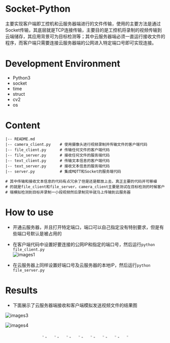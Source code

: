 # Socket-Python
主要实现客户端即工控机和云服务器端进行的文件传输，使用的主要方法是通过Socket传输，其底层就是TCP连接传输，主要目的是工控机将录制的视频传输到云端储存，其应用背景可为目标检测等；其中云服务器端必须一直运行接收文件的程序，而客户端只需要连接云服务器端的公网进入特定端口号即可实现连接。

# Development Environment
- Python3
- socket
- time
- struct
- cv2
- os

# Content
```
|-- README.md
|-- camera_client.py    # 使用摄像头进行视频录制并传输文件的客户端代码
|-- file_client.py      # 传输任何文件的客户端代码
|-- file_server.py      # 接收任何文件的服务端代码
|-- text_client.py      # 传输文本信息的客户端代码
|-- text_server.py      # 接收文本信息的服务端代码
|-- server.py           # 集成MQTT和Socket的服务端代码

# 其中传输和接收文本信息的代码有点冗余了但是还是都放上去，真正主要的代码并可移植
# 的就是file_client和file_server，camera_client主要是测试在目标检测的时候客户
# 端模拟检测到目标并录制一小段视频然后录制完毕就马上传输到云服务器
```

# How to use
- 开通云服务器，并且打开特定端口，端口可以自己指定没有特别要求，但是有些端口号默认是被占用的
- 在客户端代码中设置好要连接的公网IP和指定的端口号，然后运行```python file_client.py```  
![images1](https://z3.ax1x.com/2021/08/18/foxLz4.png)

- 在云服务器上同样设置好端口号及云服务器的本地IP，然后运行```python file_server.py```


# Results
- 下面展示了云服务器端接收和客户端模拟发送视频文件的结果图  
  
![images3](https://z3.ax1x.com/2021/08/18/fordTU.jpg)  

![images4](https://z3.ax1x.com/2021/08/18/forsp9.jpg)  
  
 <div align="center">
    <a href="mailto:Yuri.Fanzhiwei@gmail.com">
        <img src="https://z3.ax1x.com/2021/08/17/f47afP.png" width="3%"/>
    </a>
    <img width="3%" />
    <a href="https://github.com/FanDady">
        <img src="https://z3.ax1x.com/2021/08/17/f45ZCT.png" width="3%"/>
    </a>
    <img width="3%" />
    <a href="https://twitter.com/ZhiweiFan6">
        <img src="https://z3.ax1x.com/2021/08/17/f45rIP.png" width="3%"/>
    </a>
    <img width="3%" />
    <a href="https://www.youtube.com/channel/UCGa3AFKcZCt8btPnHVuKzRw">
        <img src="https://z3.ax1x.com/2021/08/17/f4Ibkt.png" width="3%"/>
    </a>
    <img width="3%" />
    <a href="https://www.facebook.com/profile.php?id=100071474933884">
        <img src="https://z3.ax1x.com/2021/08/17/f4oSmj.png" width="3%"/>
    </a>
    <img width="3%" />
    <a href="https://weibo.com/u/5869896682/home">
        <img src="https://z3.ax1x.com/2021/08/17/f4o97n.png" width="3%"/>
    </a>
    <img width="3%" />
    <a href="https://www.zhihu.com/people/fan-zhi-wei-68">
        <img src="https://z3.ax1x.com/2021/08/17/f4oE1U.png" width="3%"/>
    </a>
    <img width="3%" />
    <a href="https://blog.csdn.net/qq_43711697?spm=1000.2115.3001.5343">
        <img src="https://z3.ax1x.com/2021/08/17/f47j1K.png" width="3%"/>
    </a>
</div>
